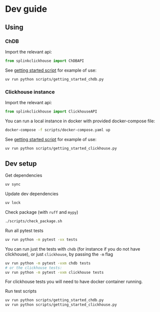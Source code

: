 # Dev guide

## Using

### ChDB

Import the relevant api:

```python
from splinkclickhouse import ChDBAPI
```

See [getting started script](./scripts/getting_started_chdb.py) for example of use:

```sh
uv run python scripts/getting_started_chdb.py
```

### Clickhouse instance

Import the relevant api:

```python
from splinkclickhouse import ClickhouseAPI
```

You can run a local instance in docker with provided docker-compose file:

```sh
docker-compose -f scripts/docker-compose.yaml up
```

See [getting started script](./scripts/getting_started_clickhouse.py) for example of use:

```sh
uv run python scripts/getting_started_clickhouse.py
```

## Dev setup

Get dependencies

```sh
uv sync
```

Update dev dependencies

```sh
uv lock
```

Check package (with `ruff` and `mypy`)

```sh
./scripts/check_package.sh
```

Run all pytest tests

```sh
uv run python -m pytest -vx tests
```

You can run just the tests with `chdb` (for instance if you do not have clickhouse), or just `clickhouse`, by passing the `-m` flag

```sh
uv run python -m pytest -vxm chdb tests
# or the clickhouse tests:
uv run python -m pytest -vxm clickhouse tests
```

For clickhouse tests you will need to have docker container running.

Run test scripts

```sh
uv run python scripts/getting_started_chdb.py
uv run python scripts/getting_started_clickhouse.py
```
